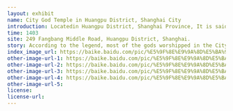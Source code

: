 ```yaml
---
layout: exhibit
name: City God Temple in Huangpu District, Shanghai City
introduction: Locatedin Huangpu District, Shanghai Province, It is said to have been built by Sun Hao, Lord of Wu during the Three Kingdoms, and was converted into a City God Temple during the Yongle period of the Ming Dynasty. The front hall is dedicated to the god Huo Guang, while the main hall is dedicated to Qin Yu Bo, the god of the city god, who was enjoined to be the fourth-ranking god of Xian You Bo, and the back hall is a bedchamber.
time: 1403
site: 249 Fangbang Middle Road, Huangpu District, Shanghai.
story: According to the legend, most of the gods worshipped in the City God temples were actually persons in history. There are several categories of people who can become City Gods. the first category is local officials who have a track record and who, after their death, are worshipped by the local people as local City Gods in recognition of their achievements and in the hope that his spirit in heaven will bless the local people. The second type is a national meritorious official who saved the country and the people during his lifetime, and who is worshipped as a god of the city as a token of gratitude. The third category is people who were upright during their lifetime, such as those who were honest and upright officials. After their death, people believe that they will be able to maintain their uprightness in the underworld and protect the local people. The fourth category is those who have done good deeds and become the god of the city. These people usually did a lot of good deeds for the local people during their lifetime, so they worshipped him as the god of the city in order to commemorate him and hope that he could also do good deeds for the people in the underworld. During his lifetime, Qin Yubo was called upon three times by Zhu Yuanzhang and did not accept. In the Shanghai area, there is also the possibility that the Qian Hegao may have turned into a powerful ghost and haunted the city for a long time. After the death of Qin Yubo, Zhu Yuanzhang had been disturbed, and in order to enlist the famous gentry in Jiangnan, he personally appointed Qin Yubo as offcial "Xian-yu-bo", and put Qin Yubo on a high altar, giving the world a lot of spiritual appeasement, and was placed on a sacred throne.
index_image_url: https://baike.baidu.com/pic/%E5%9F%8E%E9%9A%8D%E5%BA%99/2764713/0/7af40ad162d9f2d34cf21747acec8a136227ccb2?fr=lemma#aid=0&pic=7af40ad162d9f2d34cf21747acec8a136227ccb2
other-image-url-1: https://baike.baidu.com/pic/%E5%9F%8E%E9%9A%8D%E5%BA%99/2764713/0/7af40ad162d9f2d34cf21747acec8a136227ccb2?fr=lemma#aid=0&pic=bd3eb13533fa828bdc2a850df41f4134960a5ad6
other-image-url-2: https://baike.baidu.com/pic/%E5%9F%8E%E9%9A%8D%E5%BA%99/2764713/0/738b4710b912c8fc5759ef23f5039245d78821b1?fr=lemma&ct=single#aid=0&pic=738b4710b912c8fc5759ef23f5039245d78821b1
other-image-url-3: https://baike.baidu.com/pic/%E5%9F%8E%E9%9A%8D%E5%BA%99/2764713/0/4610b912c8fcc3ce56b1d0dd9b45d688d53f20ee?fr=lemma&ct=single#aid=0&pic=4610b912c8fcc3ce56b1d0dd9b45d688d53f20ee
other-image-url-4: https://baike.baidu.com/pic/%E5%9F%8E%E9%9A%8D%E5%BA%99/2764713/0/42166d224f4a20a41863dccb97529822720ed0b9?fr=lemma&ct=single#aid=0&pic=42166d224f4a20a41863dccb97529822720ed0b9
other-image-url-5: 
license:
license-url:
---
```

